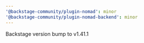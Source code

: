 ```yaml
---
'@backstage-community/plugin-nomad': minor
'@backstage-community/plugin-nomad-backend': minor
---
```


Backstage version bump to v1.41.1
